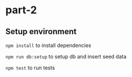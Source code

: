 # part-2

## Setup environment

 `npm install` to install dependencies

 `npm run db:setup` to setup db and insert seed data

 `npm test` to run tests
